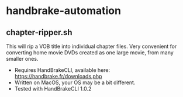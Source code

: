 # handbrake-automation

## chapter-ripper.sh
This will rip a VOB title into individual chapter files. Very convenient for converting home movie DVDs created as one large movie, from many smaller ones.

* Requires HandBrakeCLI, available here: https://handbrake.fr/downloads.php 
* Written on MacOS, your OS may be a bit different.
* Tested with HandBrakeCLI 1.0.2  

